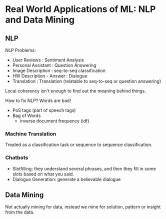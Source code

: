 # Real World Applications of ML: NLP and Data Mining

## NLP
NLP Problems:
- User Reviews : Sentiment Analysis
- Personal Assistant : Question Answering
- Image Description : seq-to-seq classification
- HW Description - Answer : Dialogue
- Translation : Translation (relatable to seq-to-seq or question answering)

Local coherency isn't enough to find out the meaning behind things.

How to fix NLP? Words are bad!
- PoS tags (part of speech tags)
- Bag of Words
  - inverse document frequency (idf)

### Machine Translation
Treated as a classification task or sequence to sequence classification.

### Chatbots
- Slotfilling: they understand several phrases, and then they fill in some slots based on what you said.
- Dialogue Generation: generate a believable dialogue

## Data Mining

Not actually mining for data, instead we mine for solution, pattern or insight from the data. 
